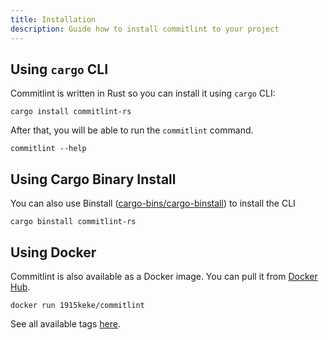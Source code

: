 ```yaml
---
title: Installation
description: Guide how to install commitlint to your project
---
```


## Using `cargo` CLI

Commitlint is written in Rust so you can install it using `cargo` CLI:

```console
cargo install commitlint-rs
```

After that, you will be able to run the `commitlint` command.

```console
commitlint --help
```

## Using Cargo Binary Install

You can also use Binstall ([cargo-bins/cargo-binstall](https://github.com/cargo-bins/cargo-binstall)) to install the CLI

```console
cargo binstall commitlint-rs
```

## Using Docker

Commitlint is also available as a Docker image.
You can pull it from [Docker Hub](https://hub.docker.com/repository/docker/1915keke/commitlint).

```console
docker run 1915keke/commitlint
```

See all available tags [here](https://hub.docker.com/repository/docker/1915keke/commitlint/tags?page=1&ordering=last_updated).
